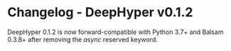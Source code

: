 # Changelog - DeepHyper v0.1.2

DeepHyper 0.1.2 is now forward-compatible with Python 3.7+ and Balsam 0.3.8+ after removing the *async* reserved keyword.
